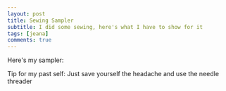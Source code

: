 ```yaml
---
layout: post
title: Sewing Sampler
subtitle: I did some sewing, here's what I have to show for it
tags: [jeana]
comments: true
---
```


Here's my sampler:


Tip for my past self: Just save yourself the headache and use the needle threader
